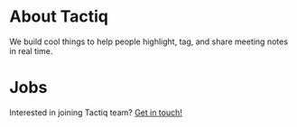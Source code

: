 # About Tactiq

We build cool things to help people highlight, tag, and share meeting notes in real time.

# Jobs

Interested in joining Tactiq team? [Get in touch!](https://www.linkedin.com/in/alexanderleonov)
